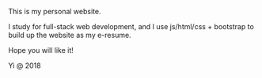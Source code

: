 This is my personal website.

I study for full-stack web development, and I use js/html/css + bootstrap to build up the website as my e-resume.

Hope you will like it!

Yi @ 2018